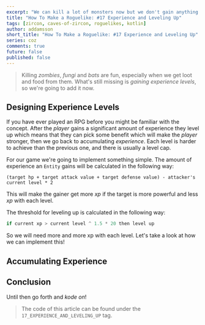 ```yaml
---
excerpt: "We can kill a lot of monsters now but we don't gain anything else apart from the loot. Let's add leveling to our game!"
title: "How To Make a Roguelike: #17 Experience and Leveling Up"
tags: [zircon, caves-of-zircon, roguelikes, kotlin]
author: addamsson
short_title: "How To Make a Roguelike: #17 Experience and Leveling Up"
series: coz
comments: true
future: false
published: false
---
```


> Killing *zombies*, *fungi* and *bats* are fun, especially when we get loot and food from them. What's
still missing is *gaining experience levels*, so we're going to add it now.

## Designing Experience Levels

If you have ever played an RPG before you might be familiar with the concept. After the *player* gains
a significant amount of experience they level up which means that they can pick some benefit which will
make the *player* stronger, then we go back to accumulating *experience*. Each level is harder to
achieve than the previous one, and there is usually a level cap.

For our game we're going to implement something simple. The amount of experience an `Entity` gains will
be calculated in the following way: 

```
(target hp + target attack value + target defense value) - attacker's current level * 2
```

This will make the gainer get more *xp* if the target is more powerful and less *xp* with each
level.

The threshold for leveling up is calculated in the following way:

```kotlin
if current xp > current level ^ 1.5 * 20 then level up
```

So we will need more and more xp with each level. Let's take a look at how we can implement this!

## Accumulating Experience



## Conclusion


Until then go forth and *kode on*!
 
> The code of this article can be found under the `17_EXPERIENCE_AND_LEVELING_UP` tag.
